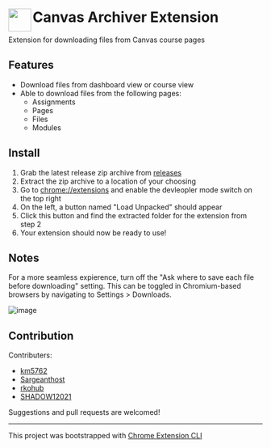 # <img src="https://raw.githubusercontent.com/km5762/canvas-archiver-extension/main/public/icons/icon.png" width="45" align="left"> Canvas Archiver Extension

Extension for downloading files from Canvas course pages

## Features

- Download files from dashboard view or course view
- Able to download files from the following pages:
  * Assignments
  * Pages
  * Files
  * Modules

## Install

1. Grab the latest release zip archive from [releases](https://github.com/km5762/canvas-archiver-extension/releases/latest)
2. Extract the zip archive to a location of your choosing
3. Go to [chrome://extensions](chrome://extensions) and enable the devleopler mode switch on the top right
4. On the left, a button named "Load Unpacked" should appear
5. Click this button and find the extracted folder for the extension from step 2
6. Your extension should now be ready to use!

## Notes

For a more seamless expierence, turn off the "Ask where to save each file before downloading" setting. This can be toggled in Chromium-based browsers by navigating to Settings > Downloads.

![image](https://github.com/user-attachments/assets/923d86a2-4d83-4e5b-8d27-0d5009897f23)


## Contribution

Contributers:
* [km5762](https://github.com/km5762)
* [Sargeanthost](https://github.com/Sargeanthost)
* [rkohub](https://github.com/rkohub)
* [SHADOW12021](https://github.com/SHADOW12021)

Suggestions and pull requests are welcomed!

---

This project was bootstrapped with [Chrome Extension CLI](https://github.com/dutiyesh/chrome-extension-cli)

